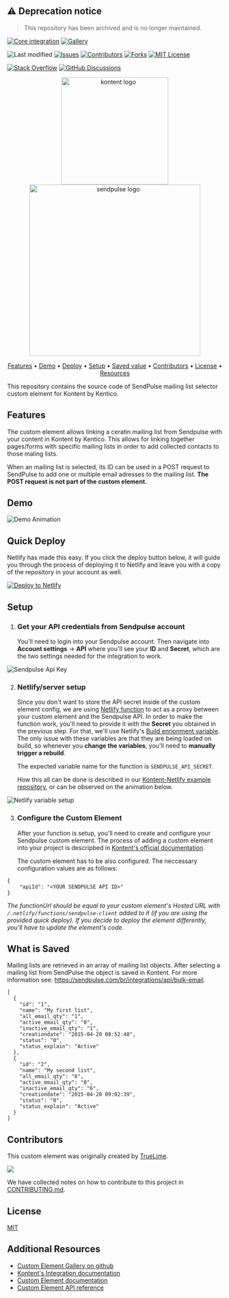## :warning: Deprecation notice
> This repository has been archived and is no longer maintained.

[![Core integration][core-shield]](https://kontent.ai/integrations/sendpulse)
[![Gallery][gallery-shield]](https://kentico.github.io/kontent-custom-element-samples/gallery/)

![Last modified][last-commit]
[![Issues][issues-shield]][issues-url]
[![Contributors][contributors-shield]][contributors-url]
[![Forks][forks-shield]][forks-url]
[![MIT License][license-shield]][license-url]

[![Stack Overflow][stack-shield]](https://stackoverflow.com/tags/kentico-kontent)
[![GitHub Discussions][discussion-shield]](https://github.com/Kentico/Home/discussions)

<p align="center">
<image src="docs/kk-logo.svg" alt="kontent logo" width="250" />
<image src="docs/sendpulse-logo.png" 
alt="sendpulse logo" width="400">
</p>

<p align="center">
  <a href="#features">Features</a> •
  <a href="#demo">Demo</a> •
  <a href="#quick-deploy">Deploy</a> •
  <a href="#setup">Setup</a> •
  <a href="#what-is-saved">Saved value</a> •
  <a href="#contributors">Contributors</a> •
  <a href="#license">License</a> •
  <a href="#additional-resources">Resources</a>
</p>

This repository contains the source code of SendPulse mailing list selector custom element for Kontent by Kentico. 

## Features
The custom element allows linking a ceratin mailing list from Sendpulse with your content in Kontent by Kentico. This allows for linking together pages/forms with specific mailing lists in order to add collected contacts to those maling lists. 

When an mailing list is selected, its ID can be used in a POST request to SendPulse to add one or multiple email adresses to the mailing list. **The POST request is not part of the custom element.**

## Demo

![Demo Animation][product-demo]

## Quick Deploy

Netlify has made this easy. If you click the deploy button below, it will guide you through the process of deploying it to Netlify and leave you with a copy of the repository in your account as well.

[![Deploy to Netlify](https://www.netlify.com/img/deploy/button.svg)](https://app.netlify.com/start/deploy?repository=https://github.com/Kentico/kontent-custom-element-sendpulse)


## Setup
1. ### Get your API credentials from Sendpulse account
    You'll need to login into your Sendpulse account. Then navigate into **Account settings** -> **API** where you'll see your **ID** and **Secret**, which are the two settings needed for the integration to work. 

![Sendpulse Api Key](docs/sendpulse_setup.png)

2. ### Netlify/server setup
    Since you don't want to store the API secret inside of the custom element config, we are using [Netlify function](https://docs.netlify.com/functions/overview/) to act as a proxy between your custom element and the Sendpulse API. In order to make the function work, you'll need to provide it with the **Secret** you obtained in the previous step. For that, we'll use Netlify's [Build enrionment variable](https://docs.netlify.com/configure-builds/environment-variables/). The only issue with these variables are that they are being loaded on build, so whenever you **change the variables**, you'll need to **manually trigger a rebuild**. 

    The expected variable name for the function is `SENDPULSE_API_SECRET`.

    How this all can be done is described in our [Kontent-Netlify example repository](https://github.com/Kentico/kontent-netlify-webhook-processor#setup), or can be observed on the animation below.

![Netlify variable setup](docs/sendulse_function_setup.gif?raw=true)

3. ### Configure the Custom Element 
    After your function is setup, you'll need to create and configure your Sendpulse custom element. The process of adding a custom element into your project is descripbed in [Kontent's official documentation](https://docs.kontent.ai/tutorials/develop-apps/integrate/content-editing-extensions#a-displaying-your-custom-editor-in-kentico-kontent). 

    The custom element has to be also configured. The neccessary configuration values are as follows:

```
{
    "apiId": "<YOUR SENDPULSE API ID>"
}

```
_The functionUrl should be equal to your custom element's Hosted URL with `/.netlify/functions/sendpulse-client` added to it (if you are using the provided quick deploy). If you decide to deploy the element differently, you'll have to update the element's code._

## What is Saved

Mailing lists are retrieved in an array of mailing list objects. After selecting a mailing list from SendPulse the object is saved in Kontent.
For more information see: https://sendpulse.com/br/integrations/api/bulk-email.

```
[
  {
    "id": "1",
    "name": "My first list",
    "all_email_qty": "1",
    "active_email_qty": "0",
    "inactive_email_qty": "1",
    "creationdate": "2015-04-20 08:52:40",
    "status": "0",
    "status_explain": "Active"
  },
  {
    "id": "2",
    "name": "My second list",
    "all_email_qty": "6",
    "active_email_qty": "0",
    "inactive_email_qty": "6",
    "creationdate": "2015-04-20 09:02:39",
    "status": "0",
    "status_explain": "Active"
  }
]
```

## Contributors
This custom element was originally created by <a href="https://www.truelime.nl/">TrueLime</a>.

<a href="https://github.com/Kentico/kontent-custom-element-sendpulse/graphs/contributors">
  <img src="https://contrib.rocks/image?repo=Kentico/kontent-custom-element-sendpulse" />
</a>

We have collected notes on how to contribute to this project in [CONTRIBUTING.md](CONTRIBUTING.md).

## License

[MIT](https://tldrlegal.com/license/mit-license)

## Additional Resources

- [Custom Element Gallery on github](https://kentico.github.io/kontent-custom-element-samples/gallery/)
- [Kontent's Integration documentation](https://docs.kontent.ai/tutorials/develop-apps/integrate/integrations-overview)
- [Custom Element documentation](https://docs.kontent.ai/tutorials/develop-apps/integrate/content-editing-extensions)
- [Custom Element API reference](https://docs.kontent.ai/reference/custom-elements-js-api)


[last-commit]: https://img.shields.io/github/last-commit/Kentico/kontent-custom-element-sendpulse?style=for-the-badge
[contributors-shield]: https://img.shields.io/github/contributors/Kentico/kontent-custom-element-sendpulse.svg?style=for-the-badge
[contributors-url]: https://github.com/Kentico/kontent-custom-element-sendpulse/graphs/contributors
[forks-shield]: https://img.shields.io/github/forks/Kentico/kontent-custom-element-sendpulse.svg?style=for-the-badge
[forks-url]: https://github.com/Kentico/kontent-custom-element-sendpulse/network/members
[stars-shield]: https://img.shields.io/github/stars/Kentico/kontent-custom-element-sendpulse.svg?style=for-the-badge
[stars-url]: https://github.com/Kentico/kontent-custom-element-sendpulse/stargazers
[issues-shield]: https://img.shields.io/github/issues/Kentico/kontent-custom-element-sendpulse.svg?style=for-the-badge
[issues-url]: https://github.com/Kentico/kontent-custom-element-sendpulse/issues
[license-shield]: https://img.shields.io/github/license/Kentico/kontent-custom-element-sendpulse.svg?style=for-the-badge
[license-url]: https://github.com/Kentico/kontent-custom-element-sendpulse/blob/master/LICENSE
[core-shield]: https://img.shields.io/static/v1?label=&message=core%20integration&color=FF5733&style=for-the-badge
[gallery-shield]: https://img.shields.io/static/v1?label=&message=extension%20gallery&color=51bce0&style=for-the-badge
[stack-shield]: https://img.shields.io/badge/Stack%20Overflow-ASK%20NOW-FE7A16.svg?logo=stackoverflow&logoColor=white&style=for-the-badge
[discussion-shield]: https://img.shields.io/badge/GitHub-Discussions-FE7A16.svg?logo=github&style=for-the-badge
[product-demo]: docs/demo.gif?raw=true
